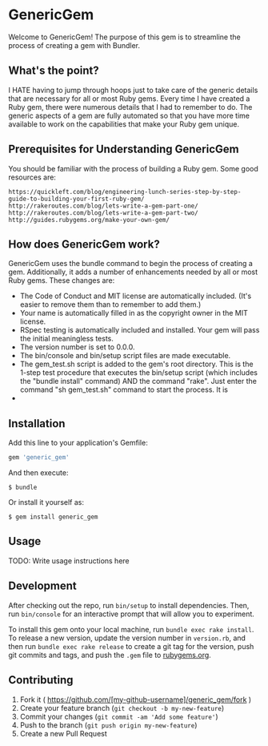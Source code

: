 # GenericGem

Welcome to GenericGem!  The purpose of this gem is to streamline the process of creating a gem with Bundler.  

## What's the point?
I HATE having to jump through hoops just to take care of the generic details that are necessary for all or most Ruby gems.  Every time I have created a Ruby gem, there were numerous details that I had to remember to do.  The generic aspects of a gem are fully automated so that you have more time available to work on the capabilities that make your Ruby gem unique.

## Prerequisites for Understanding GenericGem
You should be familiar with the process of building a Ruby gem.  Some good resources are:

    https://quickleft.com/blog/engineering-lunch-series-step-by-step-guide-to-building-your-first-ruby-gem/
    http://rakeroutes.com/blog/lets-write-a-gem-part-one/
    http://rakeroutes.com/blog/lets-write-a-gem-part-two/
    http://guides.rubygems.org/make-your-own-gem/
    
## How does GenericGem work?
GenericGem uses the bundle command to begin the process of creating a gem.  Additionally, it adds a number of enhancements needed by all or most Ruby gems.  These changes are:

* The Code of Conduct and MIT license are automatically included.  (It's easier to remove them than to remember to add them.)
* Your name is automatically filled in as the copyright owner in the MIT license.
* RSpec testing is automatically included and installed.  Your gem will pass the initial meaningless tests.
* The version number is set to 0.0.0.
* The bin/console and bin/setup script files are made executable.
* The gem_test.sh script is added to the gem's root directory.  This is the 1-step test procedure that executes the bin/setup script (which includes the "bundle install" command) AND the command "rake".  Just enter the command "sh gem_test.sh" command to start the process.  It is 
* 

## Installation

Add this line to your application's Gemfile:

```ruby
gem 'generic_gem'
```

And then execute:

    $ bundle

Or install it yourself as:

    $ gem install generic_gem

## Usage

TODO: Write usage instructions here

## Development

After checking out the repo, run `bin/setup` to install dependencies. Then, run `bin/console` for an interactive prompt that will allow you to experiment.

To install this gem onto your local machine, run `bundle exec rake install`. To release a new version, update the version number in `version.rb`, and then run `bundle exec rake release` to create a git tag for the version, push git commits and tags, and push the `.gem` file to [rubygems.org](https://rubygems.org).

## Contributing

1. Fork it ( https://github.com/[my-github-username]/generic_gem/fork )
2. Create your feature branch (`git checkout -b my-new-feature`)
3. Commit your changes (`git commit -am 'Add some feature'`)
4. Push to the branch (`git push origin my-new-feature`)
5. Create a new Pull Request
